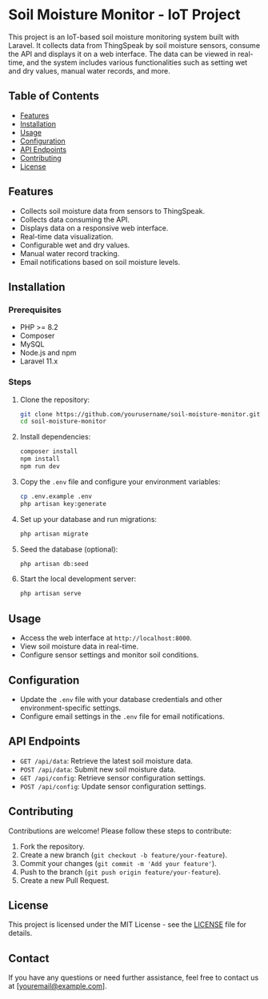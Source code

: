 # Soil Moisture Monitor - IoT Project

This project is an IoT-based soil moisture monitoring system built with Laravel. It collects data from ThingSpeak by soil moisture sensors, consume the API and displays it on a web interface. The data can be viewed in real-time, and the system includes various functionalities such as setting wet and dry values, manual water records, and more.

## Table of Contents

- [Features](#features)
- [Installation](#installation)
- [Usage](#usage)
- [Configuration](#configuration)
- [API Endpoints](#api-endpoints)
- [Contributing](#contributing)
- [License](#license)

## Features

- Collects soil moisture data from sensors to ThingSpeak.
- Collects data consuming the API.
- Displays data on a responsive web interface.
- Real-time data visualization.
- Configurable wet and dry values.
- Manual water record tracking.
- Email notifications based on soil moisture levels.

## Installation

### Prerequisites

- PHP >= 8.2
- Composer
- MySQL
- Node.js and npm
- Laravel 11.x

### Steps

1. Clone the repository:
    ```bash
    git clone https://github.com/yourusername/soil-moisture-monitor.git
    cd soil-moisture-monitor
    ```

2. Install dependencies:
    ```bash
    composer install
    npm install
    npm run dev
    ```

3. Copy the `.env` file and configure your environment variables:
    ```bash
    cp .env.example .env
    php artisan key:generate
    ```

4. Set up your database and run migrations:
    ```bash
    php artisan migrate
    ```

5. Seed the database (optional):
    ```bash
    php artisan db:seed
    ```

6. Start the local development server:
    ```bash
    php artisan serve
    ```

## Usage

- Access the web interface at `http://localhost:8000`.
- View soil moisture data in real-time.
- Configure sensor settings and monitor soil conditions.

## Configuration

- Update the `.env` file with your database credentials and other environment-specific settings.
- Configure email settings in the `.env` file for email notifications.

## API Endpoints

- `GET /api/data`: Retrieve the latest soil moisture data.
- `POST /api/data`: Submit new soil moisture data.
- `GET /api/config`: Retrieve sensor configuration settings.
- `POST /api/config`: Update sensor configuration settings.

## Contributing

Contributions are welcome! Please follow these steps to contribute:

1. Fork the repository.
2. Create a new branch (`git checkout -b feature/your-feature`).
3. Commit your changes (`git commit -m 'Add your feature'`).
4. Push to the branch (`git push origin feature/your-feature`).
5. Create a new Pull Request.

## License

This project is licensed under the MIT License - see the [LICENSE](LICENSE) file for details.

## Contact

If you have any questions or need further assistance, feel free to contact us at [youremail@example.com].
